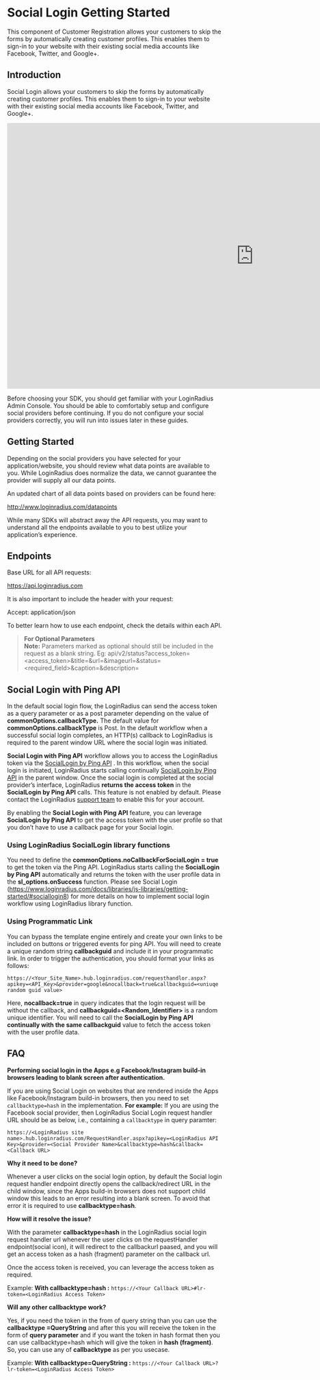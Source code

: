 # Social Login Getting Started

This component of Customer Registration allows your customers to skip the forms by automatically creating customer profiles. This enables them to sign-in to your website with their existing social media accounts like Facebook, Twitter, and Google+.

## Introduction

Social Login allows your customers to skip the forms by automatically creating customer profiles. This enables them to sign-in to your website with their existing social media accounts like Facebook, Twitter, and Google+.

<iframe src="https://www.youtube.com/embed/F1FrgjtGXZ8" width="1152" height="620" scrolling="no" frameborder="0" allowfullscreen=""></iframe>

Before choosing your SDK, you should get familiar with your LoginRadius Admin Console. You should be able to comfortably setup and configure social providers before continuing. If you do not configure your social providers correctly, you will run into issues later in these guides.

## Getting Started

Depending on the social providers you have selected for your application/website, you should review what data points are available to you. While LoginRadius does normalize the data, we cannot guarantee the provider will supply all our data points.

An updated chart of all data points based on providers can be found here:

http://www.loginradius.com/datapoints

While many SDKs will abstract away the API requests, you may want to understand all the endpoints available to you to best utilize your application’s experience.

## Endpoints

Base URL for all API requests:

https://api.loginradius.com

It is also important to include the header with your request:

Accept: application/json

To better learn how to use each endpoint, check the details within each API.

> **For Optional Parameters**  
> **Note:** Parameters marked as optional should still be included in the request as a blank string. Eg: <Base Url>api/v2/status?access_token= <access_token>&title=&url=&imageurl=&status=<required_field>&caption=&description=

## Social Login with Ping API

In the default social login flow, the LoginRadius can send the access token as a query parameter or as a post parameter depending on the value of **commonOptions.callbackType.** The default value for **commonOptions.callbackType** is Post. In the default workflow when a successful social login completes, an HTTP(s) callback to LoginRadius is required to the parent window URL where the social login was initiated.

**Social Login with Ping API** workflow allows you to access the LoginRadius token via the [SocialLogin by Ping API](/api/v2/customer-identity-api/social-login/get-user-profile-by-ping/) . In this workflow, when the social login is initiated, LoginRadius starts calling continually [SocialLogin by Ping API](/api/v2/customer-identity-api/social-login/get-user-profile-by-ping/) in the parent window. Once the social login is completed at the social provider’s interface, LoginRadius **returns the access token** in the **SocialLogin by Ping API** calls. This feature is not enabled by default. Please contact the LoginRadius [support team](https://adminconsole.loginradius.com/support/tickets/open-a-new-ticket) to enable this for your account.

By enabling the **Social Login with Ping API** feature, you can leverage **SocialLogin by Ping API** to get the access token with the user profile so that you don’t have to use a callback page for your Social login.

### Using LoginRadius SocialLogin library functions

You need to define the **commonOptions.noCallbackForSocialLogin = true** to get the token via the Ping API. LoginRadius starts calling the **SocialLogin by Ping API** automatically and returns the token with the user profile data in the **sl_options.onSuccess** function. Please see Social Login (https://www.loginradius.com/docs/libraries/js-libraries/getting-started/#sociallogin8) for more details on how to implement social login workflow using LoginRadius library function.

### Using Programmatic Link

You can bypass the template engine entirely and create your own links to be included on buttons or triggered events for ping API. You will need to create a unique random string **callbackguid** and include it in your programmatic link. In order to trigger the authentication, you should format your links as follows:

```
https://<Your_Site_Name>.hub.loginradius.com/requesthandlor.aspx?apikey=<API_Key>&provider=google&nocallback=true&callbackguid=<uniuqe random guid value>
```

Here, **nocallback=true** in query indicates that the login request will be without the callback, and **callbackguid=<Random_Identifier>** is a random unique identifier. You will need to call the **SocialLogin by Ping API continually with the same callbackguid** value to fetch the access token with the user profile data.

## FAQ

**Performing social login in the Apps e.g Facebook/Instagram build-in browsers leading to blank screen after authentication.**

If you are using Social Login on websites that are rendered inside the Apps like Facebook/Instagram build-in browsers, then you need to set `callbacktype=hash` in the implementation. **For example:** If you are using the Facebook social provider, then LoginRadius Social Login request handler URL should be as below, i.e., containing a `callbacktype` in query paramter:

```
https://<LoginRadius site name>.hub.loginradius.com/RequestHandler.aspx?apikey=<LoginRadius API Key>&provider=<Social Provider Name>&callbacktype=hash&callback=<Callback URL>
```

**Why it need to be done?**

Whenever a user clicks on the social login option, by default the Social login request handler endpoint directly opens the callback/redirect URL in the child window, since the Apps build-in browsers does not support child window this leads to an error resulting into a blank screen. To avoid that error it is required to use **callbacktype=hash**.

**How will it resolve the issue?**

With the parameter **callbacktype=hash** in the LoginRadius social login request handler url whenever the user clicks on the requestHandler endpoint(social icon), it will redirect to the callbackurl paased, and you will get an access token as a hash (fragment) parameter on the callback url.

Once the access token is received, you can leverage the access token as required.

Example: **With callbacktype=hash :** `https://<Your Callback URL>#lr-token=<LoginRadius Access Token>`

**Will any other callbacktype work?**

Yes, if you need the token in the from of query string than you can use the **callbacktype =QueryString** and after this you will receive the token in the form of **query parameter** and if you want the token in hash format then you can use callbacktype=hash which will give the token in **hash (fragment)**. So, you can use any of **callbacktype** as per you usecase.

Example: **With callbacktype=QueryString :** `https://<Your Callback URL>?lr-token=<LoginRadius Access Token>`
